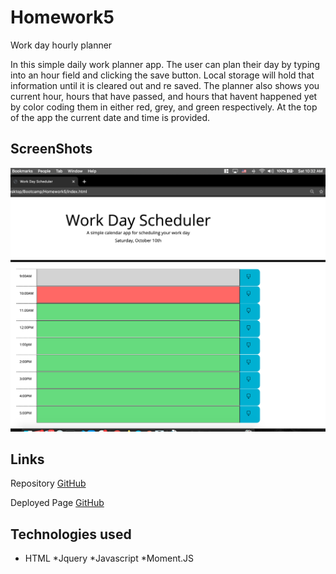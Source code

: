 # Homework5
Work day hourly planner


In this simple daily work planner app.  The user can plan their day by typing into an hour field and clicking the save button.  Local storage will hold that information until it is cleared out and re saved.  The planner also shows you current hour,  hours that have passed, and hours that havent happened yet by color coding them in either red, grey, and green respectively.  At the top of the app the current date and time is provided.  

## ScreenShots

![GitHub Logo](DailyPlannerSH.png)


## Links
Repository
[GitHub](http://github.com/rffrye/Homework5)

Deployed Page 
[GitHub](https://rffrye.github.io/Homework5/)

## Technologies used

* HTML
*Jquery 
*Javascript
*Moment.JS
